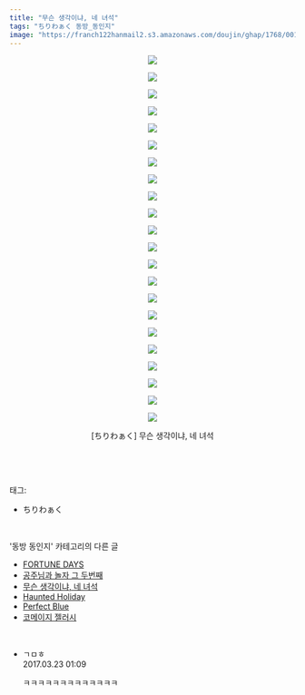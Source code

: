 ```yaml
---
title: "무슨 생각이냐, 네 녀석"
tags: "ちりわぁく 동방_동인지"
image: "https://franch122hanmail2.s3.amazonaws.com/doujin/ghap/1768/001.jpg"
---
```

<div class="article">
<p style="text-align: center; clear: none; float: none;"><img src="{{ site.imgserver6 }}/ghap/1768/001.jpg"/></p>
<p style="text-align: center; clear: none; float: none;"><img src="{{ site.imgserver6 }}/ghap/1768/002.jpg"/></p>
<p style="text-align: center; clear: none; float: none;"><img src="{{ site.imgserver6 }}/ghap/1768/003.jpg"/></p>
<p style="text-align: center; clear: none; float: none;"><img src="{{ site.imgserver6 }}/ghap/1768/004.jpg"/></p>
<p style="text-align: center; clear: none; float: none;"><img src="{{ site.imgserver6 }}/ghap/1768/005.jpg"/></p>
<p style="text-align: center; clear: none; float: none;"><img src="{{ site.imgserver6 }}/ghap/1768/006.jpg"/></p>
<p style="text-align: center; clear: none; float: none;"><img src="{{ site.imgserver6 }}/ghap/1768/007.jpg"/></p>
<p style="text-align: center; clear: none; float: none;"><img src="{{ site.imgserver6 }}/ghap/1768/008.jpg"/></p>
<p style="text-align: center; clear: none; float: none;"><img src="{{ site.imgserver6 }}/ghap/1768/009.jpg"/></p>
<p style="text-align: center; clear: none; float: none;"><img src="{{ site.imgserver6 }}/ghap/1768/010.jpg"/></p>
<p style="text-align: center; clear: none; float: none;"><img src="{{ site.imgserver6 }}/ghap/1768/011.jpg"/></p>
<p style="text-align: center; clear: none; float: none;"><img src="{{ site.imgserver6 }}/ghap/1768/012.jpg"/></p>
<p style="text-align: center; clear: none; float: none;"><img src="{{ site.imgserver6 }}/ghap/1768/013.jpg"/></p>
<p style="text-align: center; clear: none; float: none;"><img src="{{ site.imgserver6 }}/ghap/1768/014.jpg"/></p>
<p style="text-align: center; clear: none; float: none;"><img src="{{ site.imgserver6 }}/ghap/1768/015.jpg"/></p>
<p style="text-align: center; clear: none; float: none;"><img src="{{ site.imgserver6 }}/ghap/1768/016.jpg"/></p>
<p style="text-align: center; clear: none; float: none;"><img src="{{ site.imgserver6 }}/ghap/1768/017.jpg"/></p>
<p style="text-align: center; clear: none; float: none;"><img src="{{ site.imgserver6 }}/ghap/1768/018.jpg"/></p>
<p style="text-align: center; clear: none; float: none;"><img src="{{ site.imgserver6 }}/ghap/1768/019.jpg"/></p>
<p style="text-align: center; clear: none; float: none;"><img src="{{ site.imgserver6 }}/ghap/1768/020.jpg"/></p>
<p style="text-align: center; clear: none; float: none;"><img src="{{ site.imgserver6 }}/ghap/1768/021.jpg"/></p>
<p style="text-align: center; clear: none; float: none;"><img src="{{ site.imgserver6 }}/ghap/1768/022.jpg"/></p>
<p style="text-align: center; clear: none; float: none;">[ちりわぁく] 무슨 생각이냐, 네 녀석</p>
<p><br/></p>
</div><br/>
<div class="tagTrail">
<p>태그: </p>
<ul>
<li>ちりわぁく</li>
</ul>
</div><br/>
<div class="another">
<p>'동방 동인지' 카테고리의 다른 글</p>
<ul>
<li><a href="/ghap_1771">FORTUNE DAYS</a></li>
<li><a href="/ghap_1770">공주님과 놀자 그 두번째</a></li>
<li><a href="/ghap_1768">무슨 생각이냐, 네 녀석</a></li>
<li><a href="/ghap_1767">Haunted Holiday</a></li>
<li><a href="/ghap_1766">Perfect Blue</a></li>
<li><a href="/ghap_1765">코메이지 젤러시</a></li>
</ul>
</div><br/>
<div class="cb_module cb_fluid">
<div class="cb_wrt cb_profile">
<div class="comment">
<ul>
<li class="cb_thumb_off" id="comment14946440">
<div class="cb_comment_area">
<div class="cb_info_area">
<div class="cb_section">
<span class="cb_nick_name">ㄱㅁㅎ</span>
</div>
<div class="cb_section">
<span class="cb_date">2017.03.23 01:09 </span>
</div>
</div>
<div class="cb_dsc_comment">
<p class="cb_dsc">
											ㅋㅋㅋㅋㅋㅋㅋㅋㅋㅋㅋㅋㅋ
										</p>
</div>
</div></li>
</ul>
</div>
</div><!-- commentList close -->
</div><br/>

